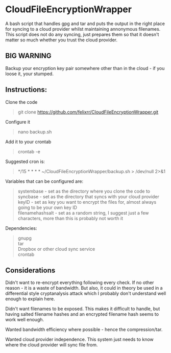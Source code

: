 # CloudFileEncryptionWrapper
A bash script that handles gpg and tar and puts the output in the right place for syncing to a cloud provider whilst maintaining annonymous filenames.  This script does not do any syncing, just prepares them so that it doesn't matter so much whether you trust the cloud provider.

## BIG WARNING

Backup your encryption key pair somewhere other than in the cloud - if you loose it, your stumped.

## Instructions:

Clone the code  
> git clone https://github.com/felixrr/CloudFileEncryptionWrapper.git  

Configure it  
> nano backup.sh  

Add it to your crontab  
> crontab -e  

Suggested cron is:  
> */15 * * * * ~/CloudFileEncryptionWrapper/backup.sh > /dev/null 2>&1  

Variables that can be configured are:  
> systembase - set as the directory where you clone the code to  
> syncbase - set as the directory that syncs with your cloud provider  
> keyID - set as key you want to encrypt the files for, almost always going to be your own key ID  
> filenamehashsalt - set as a random string, I suggest just a few characters, more than this is probably not worth it  

Dependencies:  
> gnupg  
> tar  
> Dropbox or other cloud sync service   
> crontab

## Considerations

Didn't want to re-encrypt everything following every check.  If no other reason - it is a waste of bandwidth.  But also, it could in theory be used in a differential style cryptanalysis attack which I probably don't understand well enough to explain here.

Didn't want filenames to be exposed.  This makes it difficult to handle, but having salted filename hashes and an encrypted filename hash seems to work well enough.

Wanted bandwidth efficiency where possible - hence the compression/tar.

Wanted cloud provider independence.  This system just needs to know where the cloud provider will sync file from.
